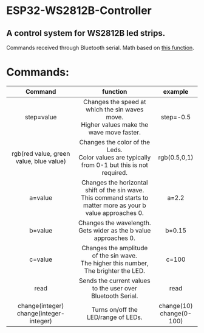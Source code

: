 # ESP32-WS2812B-Controller
A control system for WS2812B led strips.
---
Commands received through Bluetooth serial. Math based on [this function](https://www.desmos.com/calculator/zzhjku5rpy).
# Commands:
| Command | function | example |
| :----: | :----: | :----: |
| step=value | Changes the speed at which the sin waves move.<br /> Higher values make the wave move faster. | step=-0.5 |
| rgb(red value, green value, blue value) | Changes the color of the Leds.<br /> Color values are typically from 0-1 but this is not required. | rgb(0.5,0,1) |
| a=value | Changes the horizontal shift of the sin wave.<br /> This command starts to matter more as your b value approaches 0. | a=2.2 |
| b=value | Changes the wavelength. Gets wider as the b value approaches 0. | b=0.15 |
| c=value | Changes the amplitude of the sin wave.<br /> The higher this number, The brighter the LED. | c=100 |
| read | Sends the current values to the user over Bluetooth Serial. | read |
| change(integer)<br /> change(integer-integer) | Turns on/off the LED/range of LEDs. | change(10)<br /> change(0-100)
